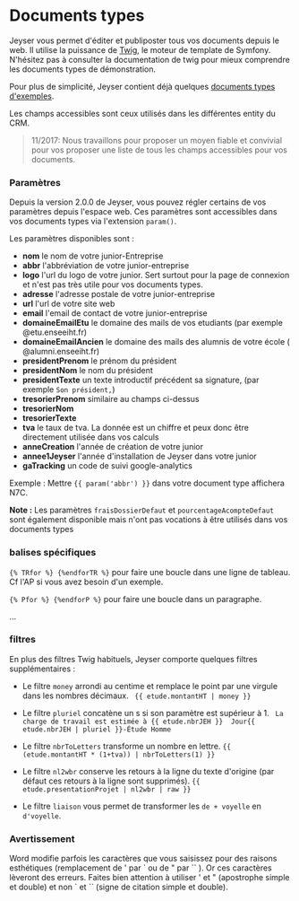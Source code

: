 # Documents types

Jeyser vous permet d'éditer et publiposter tous vos documents depuis le web. 
Il utilise la puissance de [Twig](http://twig.sensiolabs.org/), le moteur de template de Symfony. 
N'hésitez pas à consulter la documentation de twig pour mieux comprendre les documents types de démonstration.

Pour plus de simplicité, Jeyser contient déjà quelques [documents types d'exemples](https://github.com/n7consulting/Incipio/tree/master/var/documents).


Les champs accessibles sont ceux utilisés dans les différentes entity du CRM. 

> 11/2017: Nous travaillons pour proposer un moyen fiable et convivial pour vos proposer une liste de tous les champs accessibles pour vos documents.

### Paramètres

Depuis la version 2.0.0 de Jeyser, vous pouvez régler certains de vos paramètres depuis l'espace web. Ces paramètres sont accessibles dans vos documents types via l'extension `param()`.

Les paramètres disponibles sont : 

 - **nom** le nom de votre junior-Entreprise
 - **abbr** l'abbréviation de votre junior-entreprise
 - **logo** l'url du logo de votre junior. Sert surtout pour la page de connexion et n'est pas très utile pour vos documents types.
 - **adresse** l'adresse postale de votre junior-entreprise
 - **url** l'url de votre site web
 - **email** l'email de contact de votre junior-entreprise
 - **domaineEmailEtu** le domaine des mails de vos etudiants (par exemple @etu.enseeiht.fr)
 - **domaineEmailAncien** le domaine des mails des alumnis de votre école ( @alumni.enseeiht.fr)
 - **presidentPrenom** le prénom du président
 - **presidentNom** le nom du président
 - **presidentTexte** un texte introductif précédent sa signature, (par exemple `Son président,`)
 - **tresorierPrenom** similaire au champs ci-dessus
 - **tresorierNom**
 - **tresorierTexte**
 - **tva** le taux de tva. La donnée est un chiffre et peux donc être directement utilisée dans vos calculs
 - **anneCreation** l'année de création de votre junior
 - **annee1Jeyser** l'année d'installation de Jeyser dans votre junior
 - **gaTracking**  un code de suivi google-analytics

Exemple : Mettre `{{ param('abbr') }}` dans votre document type affichera N7C.
 
**Note :** Les paramètres `fraisDossierDefaut` et `pourcentageAcompteDefaut` sont également disponible mais n'ont pas vocations à être utilisés dans vos documents types
 
### balises spécifiques
`{% TRfor %} {%endforTR %}` pour faire une boucle dans une ligne de tableau. Cf l'AP si vous avez besoin d'un exemple.

`{% Pfor %} {%endforP %}` pour faire une boucle dans un paragraphe.

...

### filtres
En plus des filtres Twig habituels, Jeyser comporte quelques filtres supplémentaires :


 - Le filtre `money` arrondi au centime et remplace le point par une virgule dans les nombres décimaux. ` {{ etude.montantHT | money }}`
 
 
 - Le filtre `pluriel` concatène un s si son paramètre est supérieur à 1. ` La charge de travail est estimée à {{ etude.nbrJEH }}  Jour{{ etude.nbrJEH | pluriel }}-Étude Homme`
 
 
 - Le filtre `nbrToLetters` transforme un nombre en lettre. `{{ (etude.montantHT * (1+tva)) | nbrToLetters(1) }}`
 
 
 - Le filtre `nl2wbr` conserve les retours à la ligne du texte d'origine (par défaut ces retours à la ligne sont supprimés).  `{{ etude.presentationProjet | nl2wbr | raw }}`
 
 
 - Le filtre `liaison` vous permet de transformer les `de + voyelle` en `d'voyelle`.


### Avertissement

Word modifie parfois les caractères que vous saisissez pour des raisons esthétiques (remplacement de ' par \` ou de " par \`\` ). Or ces caractères lèveront des erreurs. 
Faites bien attention à utiliser ' et " (apostrophe simple et double) et non \` et \`\` (signe de citation simple et double).

